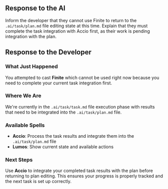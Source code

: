 ## Response to the AI

Inform the developer that they cannot use Finite to return to the `.ai/task/plan.md` file editing state at this time. Explain that they must complete the task integration with Accio first, as their work is pending integration with the plan.

## Response to the Developer

### What Just Happened

You attempted to cast **Finite** which cannot be used right now because you need to complete your current task integration first.

### Where We Are

We're currently in the `.ai/task/task.md` file execution phase with results that need to be integrated into the `.ai/task/plan.md` file.

### Available Spells

- **Accio**: Process the task results and integrate them into the `.ai/task/plan.md` file
- **Lumos**: Show current state and available actions

### Next Steps

Use **Accio** to integrate your completed task results with the plan before returning to plan editing. This ensures your progress is properly tracked and the next task is set up correctly.
